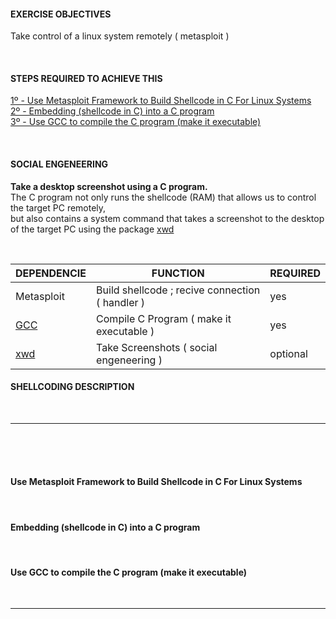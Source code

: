 #### EXERCISE OBJECTIVES
Take control of a linux system remotely ( metasploit )

<br />

#### STEPS REQUIRED TO ACHIEVE THIS
[1º - Use Metasploit Framework to Build Shellcode in C For Linux Systems](https://github.com/r00t-3xp10it/hacking-material-books/blob/master/metasploit-RC%5BERB%5D/shellcoding/C_Shellcode_Linux.md#use-metasploit-framework-to-build-shellcode-in-c-for-linux-systems)<br />
[2º - Embedding (shellcode in C) into a C program](https://github.com/r00t-3xp10it/hacking-material-books/blob/master/metasploit-RC%5BERB%5D/shellcoding/C_Shellcode_Linux.md#Embedding-(shellcode-in-C)-into-a-C-program)<br />
[3º - Use GCC to compile the C program (make it executable)](https://github.com/r00t-3xp10it/hacking-material-books/blob/master/metasploit-RC%5BERB%5D/shellcoding/C_Shellcode_Linux.md#Use-GCC-to-compile-the-C-program-(make-it-executable))<br />

<br />

#### SOCIAL ENGENEERING
**Take a desktop screenshot using a C program.**<br />
The C program not only runs the shellcode (RAM) that allows us to control the target PC remotely,<br />
but also contains a system command that takes a screenshot to the desktop of the target PC using the package [xwd](https://mmm)<br />

<br />

| DEPENDENCIE | FUNCTION | REQUIRED |
|---|---|---|
| Metasploit | Build shellcode ; recive connection ( handler )| yes |
| [GCC](https://www.cyberciti.biz/faq/debian-linux-install-gnu-gcc-compiler/) | Compile C Program ( make it executable ) | yes |
| [xwd](http://blog.tordeu.com/?p=135) | Take Screenshots ( social engeneering ) | optional |


#### SHELLCODING DESCRIPTION

<br />

---

<br /><br /><br />

#### Use Metasploit Framework to Build Shellcode in C For Linux Systems

<br />

#### Embedding (shellcode in C) into a C program

<br />

#### Use GCC to compile the C program (make it executable)

<br />

---


